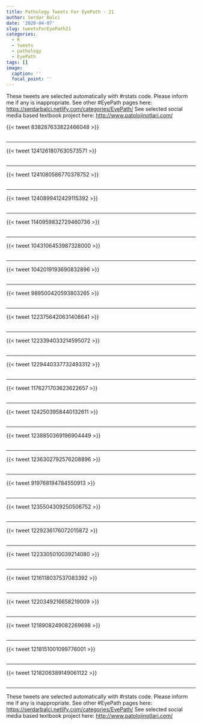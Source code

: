 ```yaml
---
title: Pathology Tweets For EyePath - 21
author: Serdar Balci
date: '2020-04-07'
slug: tweetsForEyePath21
categories:
  - R
  - tweets
  - pathology
  - EyePath
tags: []
image:
  caption: ''
  focal_point: ''
---
```



These tweets are selected automatically with #rstats code. Please inform me if any is inappropriate.
See other #EyePath pages here: https://serdarbalci.netlify.com/categories/EyePath/ 
See selected social media based textbook project here: http://www.patolojinotlari.com/

{{< tweet 838287633822466048 >}}
<br>
<br>
<hr>
{{< tweet 1241261807630573571 >}}
<br>
<br>
<hr>
{{< tweet 1241080586770378752 >}}
<br>
<br>
<hr>
{{< tweet 1240899412429115392 >}}
<br>
<br>
<hr>
{{< tweet 1140959832729460736 >}}
<br>
<br>
<hr>
{{< tweet 1043106453987328000 >}}
<br>
<br>
<hr>
{{< tweet 1042019193690832896 >}}
<br>
<br>
<hr>
{{< tweet 989500420593803265 >}}
<br>
<br>
<hr>
{{< tweet 1223756420631408641 >}}
<br>
<br>
<hr>
{{< tweet 1223394033214595072 >}}
<br>
<br>
<hr>
{{< tweet 1229440337732493312 >}}
<br>
<br>
<hr>
{{< tweet 1176271703623622657 >}}
<br>
<br>
<hr>
{{< tweet 1242503958440132611 >}}
<br>
<br>
<hr>
{{< tweet 1238850369196904449 >}}
<br>
<br>
<hr>
{{< tweet 1236302792576208896 >}}
<br>
<br>
<hr>
{{< tweet 919768194784550913 >}}
<br>
<br>
<hr>
{{< tweet 1235504309250506752 >}}
<br>
<br>
<hr>
{{< tweet 1229236176072015872 >}}
<br>
<br>
<hr>
{{< tweet 1223305010039214080 >}}
<br>
<br>
<hr>
{{< tweet 1216118037537083392 >}}
<br>
<br>
<hr>
{{< tweet 1220349216658219009 >}}
<br>
<br>
<hr>
{{< tweet 1218908249082269698 >}}
<br>
<br>
<hr>
{{< tweet 1218151001099776001 >}}
<br>
<br>
<hr>
{{< tweet 1218206389149061122 >}}
<br>
<br>
<hr>


These tweets are selected automatically with #rstats code. Please inform me if any is inappropriate.
See other #EyePath pages here: https://serdarbalci.netlify.com/categories/EyePath/ 
See selected social media based textbook project here: http://www.patolojinotlari.com/
